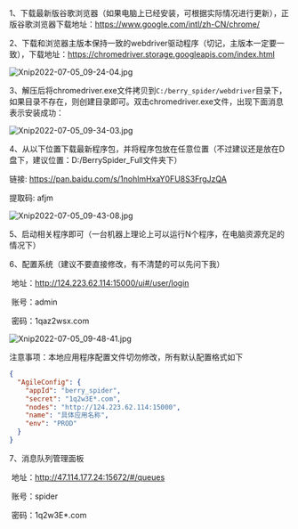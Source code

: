 1、下载最新版谷歌浏览器（如果电脑上已经安装，可根据实际情况进行更新），正版谷歌浏览器下载地址：https://www.google.com/intl/zh-CN/chrome/

2、下载和浏览器主版本保持一致的webdriver驱动程序（切记，主版本一定要一致），下载地址：https://chromedriver.storage.googleapis.com/index.html

![Xnip2022-07-05_09-24-04.jpg](https://s2.loli.net/2022/07/05/EWauoRrk9fCSU2T.jpg)

3、解压后将chromedriver.exe文件拷贝到`C:/berry_spider/webdriver`目录下，如果目录不存在，则创建目录即可。双击chromedriver.exe文件，出现下面消息表示安装成功：

![Xnip2022-07-05_09-34-03.jpg](https://s2.loli.net/2022/07/05/hr6EHKfuWSzAoZ4.jpg)

4、从以下位置下载最新程序包，并将程序包放在任意位置（不过建议还是放在D盘下，建议位置：D:/BerrySpider_Full文件夹下）

链接: https://pan.baidu.com/s/1nohlmHxaY0FU8S3FrgJzQA

提取码: afjm

![Xnip2022-07-05_09-43-08.jpg](https://s2.loli.net/2022/07/05/gUBKNPxpcIMTkFz.jpg)

5、启动相关程序即可（一台机器上理论上可以运行N个程序，在电脑资源充足的情况下）

6、配置系统（建议不要直接修改，有不清楚的可以先问下我）

​ 地址：http://124.223.62.114:15000/ui#/user/login

​ 账号：admin

​ 密码：1qaz2wsx.com

![Xnip2022-07-05_09-48-41.jpg](https://s2.loli.net/2022/07/05/1t2JaqlX7uMT6bg.jpg)

注意事项：本地应用程序配置文件切勿修改，所有默认配置格式如下

```json
{
  "AgileConfig": {
    "appId": "berry_spider",
    "secret": "1q2w3E*.com",
    "nodes": "http://124.223.62.114:15000",
    "name": "具体应用名称",
    "env": "PROD"
  }
}
```

7、消息队列管理面板

​ 地址：http://47.114.177.24:15672/#/queues

​ 账号：spider

​ 密码：1q2w3E*.com